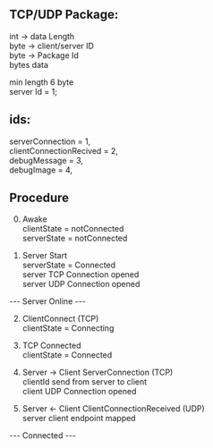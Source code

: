 ## TCP/UDP Package:
int -> data Length  
byte -> client/server ID  
byte -> Package Id  
bytes data

min length 6 byte  
server Id = 1;

## ids:
serverConnection = 1,  
clientConnectionRecived = 2,  
debugMessage = 3,  
debugImage = 4,


## Procedure
0. Awake  
    clientState = notConnected  
    serverState = notConnected  

1. Server Start  
   serverState = Connected  
   server TCP Connection opened  
   server UDP Connection opened  
   
--- Server Online ---

2. ClientConnect (TCP)  
   clientState = Connecting  
   
3. TCP Connected  
   clientState = Connected  
   
4. Server -> Client ServerConnection (TCP)  
    clientId send from server to client  
    client UDP Connection opened  
   
5. Server <- Client ClientConnectionReceived (UDP)  
    server client endpoint mapped  
   
--- Connected ---
